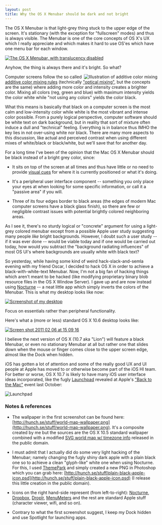 ```yaml
---
layout: post
title: Why the OS X Menubar should be dark and not bright
---
```


The OS X Menubar is that light-grey thing stuck to the upper edge of the screen. It's stationary (with the exception for "fullscreen" modes) and thus is always visible. The Menubar is one of the core concepts of OS X's UX which I really appreciate and which makes it hard to use OS'es which have one menu bar for each window.

[![The OS X Menubar, with translucency disabled](http://farm6.static.flickr.com/5056/5421155787_6c1c146c08_z.jpg)](http://farm6.static.flickr.com/5056/5421155787_c33e171976_o.png)

Anyhow, the thing is always there and it's bright. So what?

<img src="http://farm6.static.flickr.com/5252/5421633006_7982385468_t.jpg" title="Illustration of additive color mixing" align="right">Computer screens follow the so called [additive color mixing rules](http://en.wikipedia.org/wiki/Additive_color) (technically ["optical mixing"](http://books.google.com/books?id=ptpXbW1NaeMC&pg=PA15&lpg=PA15&dq=optical+mixing+color+computer+screen&source=bl&ots=TBy_jrrCd9&sig=cBDjvhXFJ7keiZ5UuIj6j_1-nSg&hl=en&ei=KqROTfT6G4aCOrCUyBw&sa=X&oi=book_result&ct=result&resnum=6&ved=0CDsQ6AEwBQ), but the concepts are the same) where adding more color and intensity creates a brighter color. Mixing all colors (reg, green and blue) with maximum intensity yields the color white while "not using any colors" yields the color black.

What this means is basically that black on a computer screen is the most calm and low-intensity color while white is the most vibrant and intense color possible. From a purely logical perspective, computer software should be white text on dark background, but in reality that sort of mixture often induce a dull and "technical" feeling. Everything is in balance thus IMHO the key lies in not over-using white nor black. There are many more aspects to this discussion, like actual and perceived contrast when using different mixes of white/black or black/white, but we'll save that for another day.

For a long time I've been of the opinion that the Mac OS X Menubar should be black instead of a bright grey color, since:

- It sits on top of the screen at all times and thus have little or no need to provide [visual cues](http://en.wikipedia.org/wiki/Sensory_cue) for where it is currently positioned or what it's doing.

- It's a peripheral user interface component -- something you only place your eyes at when looking for some specific information, or call it a "passive area" if you will.

- Three of its four edges border to black areas (the edges of modern Mac computer screens have a black glass finish), so there are few or negligible contrast issues with potential brightly colored neighboring areas.

As I see it, there's no sturdy logical or "concrete" argument for using a light-grey colored menubar except from a possible Apple user study suggesting many people *like* bright backgrounds. However, I doubt such a user study -- if it was ever done -- would be viable today and if one would be carried out today, how would you subtract the "background radiating influences" of most OS UI's where backgrounds are usually white with black text?

So yesterday, while having some kind of weird hack-slack-and-semla evening with my friend Oscar, I decided to hack OS X in order to achieve a black-with-white-text Menubar. Now, I'm not a big fan of hacking things which aren't meant to be hacked (like modifying proprietary binary blob resource files in the OS X Window Server). I gave up and are now instead using [Nocturne](http://code.google.com/p/blacktree-nocturne/) -- a neat little app which simply inverts the colors of the Menubar. This is what my desktop looks like now:

[![Screenshot of my desktop](http://farm6.static.flickr.com/5017/5421584582_6ef57cc00b_z.jpg)](http://farm6.static.flickr.com/5017/5421584582_69ca992519_o.png)

Focus on essentials rather than peripheral functionality.

Here's what a (more or less) standard OS X 10.6 desktop looks like:

[![Screen shot 2011 02 06 at 15 09 16](http://farm6.static.flickr.com/5020/5421697380_b49f268c60_z.jpg)](http://farm6.static.flickr.com/5020/5421697380_b9371cdb70_o.png)

I believe the next version of OS X (10.7 aka "Lion") will feature a black Menubar, or even no stationary Menubar at all but rather one that slides down when the mouse or finger comes close to the upper screen edge, almost like the Dock when hidden.

iOS has gotten a lot of attention and some of the really good UX and UI people at Apple has moved to or otherwise become part of the iOS HI team. For better or worse, OS X 10.7 is likely to have many iOS user interface ideas incorporated, like the fugly [Launchpad](http://www.apple.com/macosx/lion/#springboard) revealed at Apple's ["Back to the Mac"](http://arstechnica.com/apple/news/2010/10/apple-announces-back-to-the-mac-event-for-october-20.ars) event last October:

![Launchpad](http://farm6.static.flickr.com/5093/5421714226_85c74a6a57_z.jpg)

### Notes & references

- The wallpaper in the first screenshot can be found here: [http://hunch.se/stuff/world-map-wallpaper.png](http://hunch.se/stuff/world-map-wallpaper.png). It's a composite created by me but the sources are the OS X 10.5 standard wallpaper combined with a modified [SVG world map w/ timezone info](http://en.wikipedia.org/wiki/File:Timezones2010.png) released in the public domain.

- I must admit that I actually did do some very light hacking of the Menubar; namely changing the fugly shiny dark apple with a plain black one so to achieve a clean "glyph-like" white one when using Nocturne. For this, I used [ThemePark](http://www.geekspiff.com/software/themepark/) and simply created a new PNG in Photoshop which you can grab here: [http://hunch.se/stuff/plain-black-apple-icon.psd](http://hunch.se/stuff/plain-black-apple-icon.psd) (I release this little creation in the public domain).

- Icons on the right hand-side represent (from left-to-right): [Nocturne](http://code.google.com/p/blacktree-nocturne/), [Dropbox](http://dropbox.com/), [Droplr](http://droplr.com/), [MenuMeters](http://www.ragingmenace.com/software/menumeters/) and the rest are standard Apple stuff (character viewer, wifi, and so on).

- Contrary to what the first screenshot suggest, I keep my Dock hidden and use Spotlight for launching apps.
